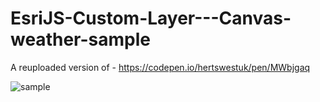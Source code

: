 # EsriJS-Custom-Layer---Canvas-weather-sample

A reuploaded version of - https://codepen.io/hertswestuk/pen/MWbjgaq

![sample](https://user-images.githubusercontent.com/25927775/135492176-fe386b96-26b4-4204-9f51-3eea9eb31448.png)

